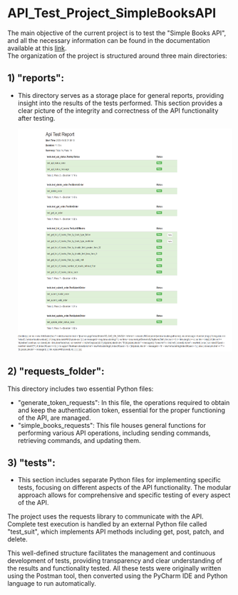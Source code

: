 # API_Test_Project_SimpleBooksAPI

The main objective of the current project is to test the "Simple Books API", and all the necessary information can be found in the documentation available 
at this [link](https://github.com/rescenic/postman-course/blob/main/simple-books-api.md). <br> The organization of the project is structured around three main directories:

## 1) "reports":
* This directory serves as a storage place for general reports, providing insight into the results of the tests performed. This section provides a clear picture of the integrity and correctness of the API functionality after testing.

  <img src="imagini-pycharm/Api-Test-Report.png" width="900" height="500">

## 2) "requests_folder":
This directory includes two essential Python files:
* "generate_token_requests": In this file, the operations required to obtain and keep the authentication token, essential for the proper functioning of the API, are managed.
* "simple_books_requests": This file houses general functions for performing various API operations, including sending commands, retrieving commands, and updating them.

## 3) "tests":
* This section includes separate Python files for implementing specific tests, focusing on different aspects of the API functionality. The modular approach allows for comprehensive and specific testing of every aspect of the API.

The project uses the requests library to communicate with the API. Complete test execution is handled by an external Python file called "test_suit", which implements API methods including get, post, patch, and delete.

This well-defined structure facilitates the management and continuous development of tests, providing transparency and clear understanding of the results and functionality tested. All these tests were originally written using the Postman tool, then converted using the PyCharm IDE and Python language to run automatically.
  
